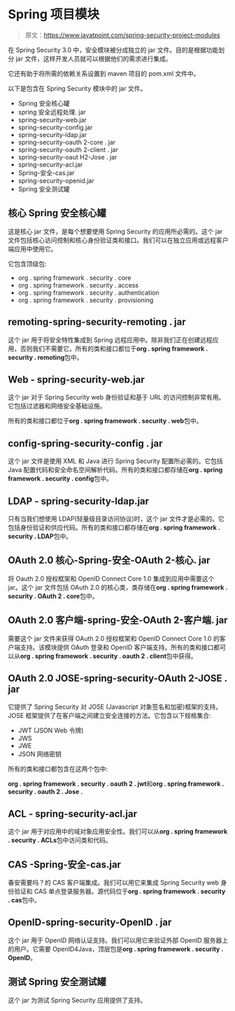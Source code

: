 # Spring 项目模块

> 原文：<https://www.javatpoint.com/spring-security-project-modules>

在 Spring Security 3.0 中，安全模块被分成独立的 jar 文件。目的是根据功能划分 jar 文件，这样开发人员就可以根据他们的需求进行集成。

它还有助于将所需的依赖关系设置到 maven 项目的 pom.xml 文件中。

以下是包含在 Spring Security 模块中的 jar 文件。

*   Spring 安全核心罐
*   spring 安全远程处理. jar
*   spring-security-web.jar
*   spring-security-config.jar
*   spring-security-ldap.jar
*   spring-security-oauth 2-core . jar
*   spring-security-oauth 2-client . jar
*   spring-security-oaut H2-Jose . jar
*   spring-security-acl.jar
*   Spring-安全-cas.jar
*   spring-security-openid.jar
*   Spring 安全测试罐

## 核心 Spring 安全核心罐

这是核心 jar 文件，是每个想要使用 Spring Security 的应用所必需的。这个 jar 文件包括核心访问控制和核心身份验证类和接口。我们可以在独立应用或远程客户端应用中使用它。

它包含顶级包:

*   org . spring framework . security . core
*   org . spring framework . security . access
*   org . spring framework . security . authentication
*   org . spring framework . security . provisioning

## remoting-spring-security-remoting . jar

这个 jar 用于将安全特性集成到 Spring 远程应用中。除非我们正在创建远程应用，否则我们不需要它。所有的类和接口都位于**org . spring framework . security . remoting**包中。

## Web - spring-security-web.jar

这个 jar 对于 Spring Security web 身份验证和基于 URL 的访问控制非常有用。它包括过滤器和网络安全基础设施。

所有的类和接口都位于**org . spring framework . security . web**包中。

## config-spring-security-config . jar

这个 jar 文件是使用 XML 和 Java 进行 Spring Security 配置所必需的。它包括 Java 配置代码和安全命名空间解析代码。所有的类和接口都存储在**org . spring framework . security . config**包中。

## LDAP - spring-security-ldap.jar

只有当我们想使用 LDAP(轻量级目录访问协议)时，这个 jar 文件才是必需的。它包括身份验证和供应代码。所有的类和接口都存储在**org . spring framework . security . LDAP**包中。

## OAuth 2.0 核心-Spring-安全-OAuth 2-核心. jar

将 Oauth 2.0 授权框架和 OpenID Connect Core 1.0 集成到应用中需要这个 jar。这个 jar 文件包括 OAuth 2.0 的核心类，类存储在**org . spring framework . security . OAuth 2 . core**包中。

## OAuth 2.0 客户端-spring-安全-OAuth 2-客户端. jar

需要这个 jar 文件来获得 OAuth 2.0 授权框架和 OpenID Connect Core 1.0 的客户端支持。该模块提供 OAuth 登录和 OpenID 客户端支持。所有的类和接口都可以从**org . spring framework . security . oauth 2 . client**包中获得。

## OAuth 2.0 JOSE-spring-security-OAuth 2-JOSE . jar

它提供了 Spring Security 对 JOSE (Javascript 对象签名和加密)框架的支持。JOSE 框架提供了在客户端之间建立安全连接的方法。它包含以下规格集合:

*   JWT (JSON Web 令牌)
*   JWS
*   JWE
*   JSON 网络密钥

所有的类和接口都包含在这两个包中:

**org . spring framework . security . oauth 2 . jwt**和**org . spring framework . security . oauth 2 . Jose .**

## ACL - spring-security-acl.jar

这个 jar 用于对应用中的域对象应用安全性。我们可以从**org . spring framework . security . ACLs**包中访问类和代码。

## CAS -Spring-安全-cas.jar

春安需要吗？的 CAS 客户端集成。我们可以用它来集成 Spring Security web 身份验证和 CAS 单点登录服务器。源代码位于**org . spring framework . security . cas**包中。

## OpenID-spring-security-OpenID . jar

这个 jar 用于 OpenID 网络认证支持。我们可以用它来验证外部 OpenID 服务器上的用户。它需要 OpenID4Java，顶层包是**org . spring framework . security . OpenID**。

## 测试 Spring 安全测试罐

这个 jar 为测试 Spring Security 应用提供了支持。